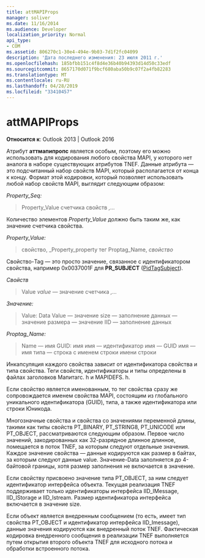 ```yaml
---
title: attMAPIProps
manager: soliver
ms.date: 11/16/2014
ms.audience: Developer
localization_priority: Normal
api_type:
- COM
ms.assetid: 806270c1-30e4-494e-9b03-7d1f2fc04099
description: 'Дата последнего изменения: 23 июля 2011 г.'
ms.openlocfilehash: 185bfbb151c4f8d4e36b40b94393d14d50c33edf
ms.sourcegitcommit: 8657170d071f9bcf680aba50b9c07f2a4fb82283
ms.translationtype: MT
ms.contentlocale: ru-RU
ms.lasthandoff: 04/28/2019
ms.locfileid: "33410457"
---
```

# <a name="attmapiprops"></a>attMAPIProps

  
  
**Относится к**: Outlook 2013 | Outlook 2016 
  
Атрибут **аттмапипропс** является особым, поэтому его можно использовать для кодирования любого свойства MAPI, у которого нет аналога в наборе существующих атрибутов TNEF. Данные атрибута — это подсчитанный набор свойств MAPI, который располагается от конца к концу. Формат этой кодировки, который позволяет использовать любой набор свойств MAPI, выглядит следующим образом:  
  
 _Property_Seq:_
  
> Property_Value счетчика свойств _,..._
    
Количество элементов _Property_Value_ должно быть таким же, как значение счетчика свойства. 
  
 _Property_Value:_
  
> свойство, _Property_property тег Proptag_Name, _свойство_
    
Свойство-Tag — это просто значение, связанное с идентификатором свойства, например 0x0037001F для **PR_SUBJECT** ([PidTagSubject](pidtagsubject-canonical-property.md)).
  
 _Свойств_
  
>  Value _value —_ значение счетчика _,..._
    
 _Значение:_
  
> Value: Data Value — значение size — заполнение данных — значение размера — значение IID — заполнение данных
    
 _Proptag_Name:_
  
> Name — имя GUID: имя имя — идентификатор имя — GUID имя — имя типа — строка с именем строки имени строки
    
Инкапсуляция каждого свойства зависит от идентификатора свойства и типа свойства. Теги свойств, идентификаторы и типы определены в файлах заголовков Мапитагс. h и MAPIDEFS. h.
  
Если свойство является именованным, то тег свойства сразу же сопровождается именем свойства MAPI, состоящим из глобального уникального идентификатора (GUID), типа, а также идентификатора или строки Юникода.
  
Многозначные свойства и свойства со значениями переменной длины, такими как типы свойств PT_BINARY, PT_STRING8, PT_UNICODE или PT_OBJECT, рассматриваются следующим образом. Первое число значений, закодированных как 32-разрядное длинное длинное, помещается в поток TNEF, за которым следуют отдельные значения. Каждое значение свойства — данные кодируются как размер в байтах, за которым следуют данные value. Значение-Data заполняется до 4-байтовой границы, хотя размер заполнения не включается в значение.
  
Если свойству присвоено значение типа PT_OBJECT, за ним следует идентификатор интерфейса объекта. Текущая реализация TNEF поддерживает только идентификаторы интерфейса IID_IMessage, IID_IStorage и IID_Istream. Размер идентификатора интерфейса включается в значение size.
  
Если объект является внедренным сообщением (то есть, имеет тип свойства PT_OBJECT и идентификатор интерфейса IID_Imessage), данные значения кодируются как внедренный поток TNEF. Фактическая кодировка внедренного сообщения в реализации TNEF выполняется путем открытия второго объекта TNEF для исходного потока и обработки встроенного потока.
  

